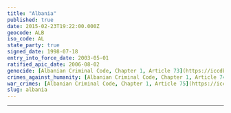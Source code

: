 ```yaml
---
title: "Albania"
published: true
date: 2015-02-23T19:22:00.000Z
geocode: ALB
iso_code: AL
state_party: true
signed_date: 1998-07-18
entry_into_force_date: 2003-05-01
ratified_apic_date: 2006-08-02
genocide: [Albanian Criminal Code, Chapter 1, Article 73](https://iccdb.hrlc.net/data/doc/215/keyword/46/)
crimes_against_humanity: [Albanian Criminal Code, Chapter 1, Article 74](https://iccdb.hrlc.net/data/doc/215/keyword/13/)
war_crimes: [Albanian Criminal Code, Chapter 1, Article 75](https://iccdb.hrlc.net/data/doc/215/keyword/145/)
slug: albania
---
```

---
